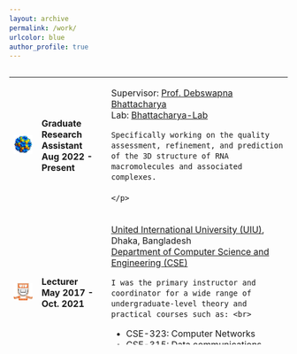 ```yaml
---
layout: archive
permalink: /work/
urlcolor: blue
author_profile: true
---
```


<style>
table, tr, td {
    border: none;
	font-size: 16px;
}
  
</style>
<div style="height:500px;overflow:auto;border:0px;border-collapse: collapse;" >
	<table  border="none" style="border:0px;border-collapse: collapse;" rules="none" >
	<colgroup>
       	<col span="1" style="width: 10%;">
	<col span="1" style="width: 25%;">
       	<col span="1" style="width: 65%;">
	</colgroup>

<tr>
<td> <img src="../files/Lab.jpg"></td>
<td> <b> Graduate Research Assistant <br> Aug 2022 - Present </b> </td> 
<td> 
	<p>
	Supervisor: <a href="https://website.cs.vt.edu/people/faculty/debswapna-bhattacharya.html">Prof. Debswapna Bhattacharya</a> <br>
 	Lab: <a href="https://github.com/Bhattacharya-Lab">Bhattacharya-Lab</a>
		
 	Specifically working on the quality assessment, refinement, and prediction of the 3D structure of RNA macromolecules and associated complexes.

  	</p>

</td>
</tr>

<tr>
<td> <img src="../files/UIU.jpg"></td>
<td> <b> Lecturer <br> May 2017 - Oct. 2021 </b> </td> 
<td> 
<p>
	<a href="https://www.uiu.ac.bd/">United International University (UIU)</a>, Dhaka, Bangladesh <br>
	<a href="https://cse.uiu.ac.bd/"> Department of Computer Science and Engineering (CSE)</a> <br>
        
	I was the primary instructor and coordinator for a wide range of undergraduate-level theory and practical courses such as: <br>

<ul>
  <li>CSE-323: Computer Networks</li>
  <li>CSE-315: Data communications</li>
  <li>CSE 429 -  Digital System Design</li>

</ul>
 
</p>
</td>
</tr>
